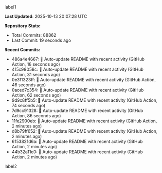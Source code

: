 
label1 
<!-- ACTIVITY_START -->
**Last Updated:** 2025-10-13 20:07:28 UTC

**Repository Stats:**
- Total Commits: 88862
- Last Commit: 19 seconds ago

**Recent Commits:**
- 486a4e4667: 🤖 Auto-update README with recent activity (GitHub Action, 18 seconds ago)
- 415c98058c: 🤖 Auto-update README with recent activity (GitHub Action, 31 seconds ago)
- 0e3f1323ff: 🤖 Auto-update README with recent activity (GitHub Action, 46 seconds ago)
- 0aced7c354: 🤖 Auto-update README with recent activity (GitHub Action, 62 seconds ago)
- 9d9c8ff5b5: 🤖 Auto-update README with recent activity (GitHub Action, 74 seconds ago)
- 7d9cc91328: 🤖 Auto-update README with recent activity (GitHub Action, 86 seconds ago)
- 11fe2900eb: 🤖 Auto-update README with recent activity (GitHub Action, 2 minutes ago)
- d8b79ff652: 🤖 Auto-update README with recent activity (GitHub Action, 2 minutes ago)
- 6153821d6a: 🤖 Auto-update README with recent activity (GitHub Action, 2 minutes ago)
- 44b32a11e0: 🤖 Auto-update README with recent activity (GitHub Action, 2 minutes ago)
<!-- ACTIVITY_END -->

label2
